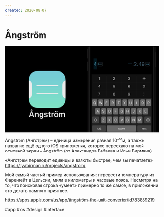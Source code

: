 ```yaml
---
created: 2020-08-07
---
```


# Ångström

![Ångström promo](angstrom.jpeg "Ångström promo")

Angstrom (Ангстрем) – единица измерения равная 10⁻¹⁰м, а также название ещё одного iOS приложения, которое переехало на мой основной экран – Ångström (от Александра Бабаева и Ильи Бирмана).

«Ангстрем переводит единицы и валюты быстрее, чем вы печатаете»
https://ilyabirman.ru/projects/angstrom/

Мой самый частый пример использования: перевести температуру из Фаренгейт в Цельсии, мили в километры и часовые пояса.
Несмотря на то, что поисковая строка «умеет» примерно то же самое, в приложении это делать намного приятнее.

https://apps.apple.com/us/app/ångström-the-unit-converter/id783839219

#app #ios #design #interface
